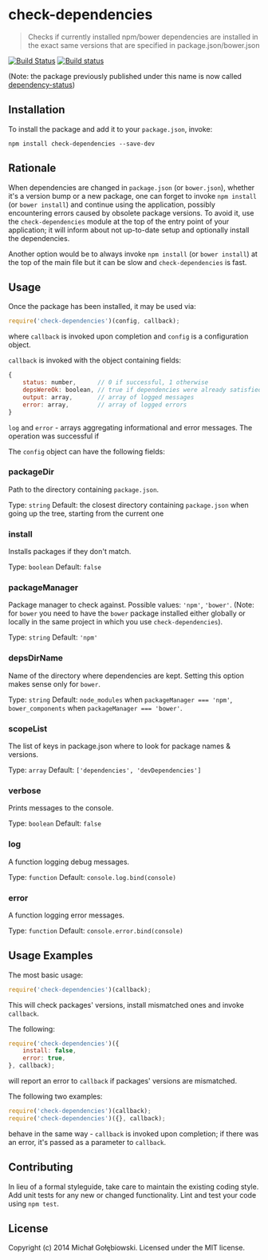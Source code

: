 # check-dependencies

> Checks if currently installed npm/bower dependencies are installed in the exact same versions that are specified in package.json/bower.json

[![Build Status](https://travis-ci.org/mzgol/check-dependencies.svg?branch=master)](https://travis-ci.org/mzgol/check-dependencies)
[![Build status](https://ci.appveyor.com/api/projects/status/a4cok143mjmi0hk3/branch/master)](https://ci.appveyor.com/project/mzgol/check-dependencies)

(Note: the package previously published under this name is now called [dependency-status](https://www.npmjs.org/package/dependency-status))

## Installation

To install the package and add it to your `package.json`, invoke:

```shell
npm install check-dependencies --save-dev
```

## Rationale

When dependencies are changed in `package.json` (or `bower.json`), whether it's a version bump or a new package, one can forget to invoke `npm install` (or `bower install`) and continue using the application, possibly encountering errors caused by obsolete package versions. To avoid it, use the `check-dependencies` module at the top of the entry point of your application; it will inform about not up-to-date setup and optionally install the dependencies.
 
Another option would be to always invoke `npm install` (or `bower install`) at the top of the main file but it can be slow and `check-dependencies` is fast.

## Usage

Once the package has been installed, it may be used via:

```js
require('check-dependencies')(config, callback);
```
where `callback` is invoked upon completion and `config` is a configuration object.

`callback` is invoked with the object containing fields:
```js
{
    status: number,      // 0 if successful, 1 otherwise
    depsWereOk: boolean, // true if dependencies were already satisfied
    output: array,       // array of logged messages
    error: array,        // array of logged errors
}
```
 `log` and `error` - arrays aggregating informational and error
messages. The operation was successful if

The `config` object can have the following fields:

### packageDir

Path to the directory containing `package.json`.

Type: `string`
Default: the closest directory containing `package.json` when going up the tree, starting from the current one

### install

Installs packages if they don't match.

Type: `boolean`
Default: `false`

### packageManager

Package manager to check against. Possible values: `'npm'`, `'bower'`. (Note: for `bower` you need to have the `bower` package installed either globally or locally in the same project in which you use `check-dependencies`).

Type: `string`
Default: `'npm'`

### depsDirName

Name of the directory where dependencies are kept. Setting this option makes sense only for `bower`.

Type: `string`
Default: `node_modules` when `packageManager === 'npm'`, `bower_components` when `packageManager === 'bower'`.

### scopeList

The list of keys in package.json where to look for package names & versions.

Type: `array`
Default: `['dependencies', 'devDependencies']`

### verbose

Prints messages to the console.

Type: `boolean`
Default: `false`

### log

A function logging debug messages.

Type: `function`
Default: `console.log.bind(console)`

### error

A function logging error messages.

Type: `function`
Default: `console.error.bind(console)`

## Usage Examples

The most basic usage:
```js
require('check-dependencies')(callback);
```
This will check packages' versions, install mismatched ones and invoke `callback`.

The following:
```js
require('check-dependencies')({
    install: false,
    error: true,
}, callback);
```
will report an error to `callback` if packages' versions are mismatched.

The following two examples:
```js
require('check-dependencies')(callback);
require('check-dependencies')({}, callback);
```
behave in the same way - `callback` is invoked upon completion; if there was an error, it's passed as a parameter to `callback`.

## Contributing
In lieu of a formal styleguide, take care to maintain the existing coding style. Add unit tests for any new or changed functionality. Lint and test your code using `npm test`.

## License
Copyright (c) 2014 Michał Gołębiowski. Licensed under the MIT license.
